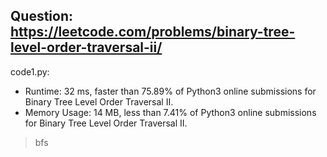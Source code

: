 ## Question: https://leetcode.com/problems/binary-tree-level-order-traversal-ii/

code1.py:
* Runtime: 32 ms, faster than 75.89% of Python3 online submissions for Binary Tree Level Order Traversal II.
* Memory Usage: 14 MB, less than 7.41% of Python3 online submissions for Binary Tree Level Order Traversal II.
>bfs